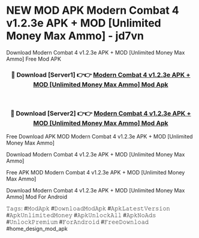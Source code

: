 # NEW MOD APK Modern Combat 4 v1.2.3e APK + MOD [Unlimited Money Max Ammo] - jd7vn
Download Modern Combat 4 v1.2.3e APK + MOD [Unlimited Money Max Ammo] Free Mod APK

<div align="center">
<h3>🔴 Download [Server1] 👉👉 <a href="https://apk-comot.site?title=Modern_Combat_4_v1.2.3e_APK_+_MOD_[Unlimited_Money_Max_Ammo]">Modern Combat 4 v1.2.3e APK + MOD [Unlimited Money Max Ammo] Mod Apk</a></h3><br>

<h3>🔴 Download [Server2] 👉👉 <a href="https://apk-comot.site?title=Modern_Combat_4_v1.2.3e_APK_+_MOD_[Unlimited_Money_Max_Ammo]">Modern Combat 4 v1.2.3e APK + MOD [Unlimited Money Max Ammo] Mod Apk</a></h3>
</div>


Free Download APK MOD Modern Combat 4 v1.2.3e APK + MOD [Unlimited Money Max Ammo]

Download Modern Combat 4 v1.2.3e APK + MOD [Unlimited Money Max Ammo] 

Free APK MOD Modern Combat 4 v1.2.3e APK + MOD [Unlimited Money Max Ammo] 

Download Modern Combat 4 v1.2.3e APK + MOD [Unlimited Money Max Ammo] Mod For Android

𝚃𝚊𝚐𝚜: #𝙼𝚘𝚍𝙰𝚙𝚔 #𝙳𝚘𝚠𝚗𝚕𝚘𝚊𝚍𝙼𝚘𝚍𝙰𝚙𝚔 #𝙰𝚙𝚔𝙻𝚊𝚝𝚎𝚜𝚝𝚅𝚎𝚛𝚜𝚒𝚘𝚗 #𝙰𝚙𝚔𝚄𝚗𝚕𝚒𝚖𝚒𝚝𝚎𝚍𝙼𝚘𝚗𝚎𝚢 #𝙰𝚙𝚔𝚄𝚗𝚕𝚘𝚌𝚔𝙰𝚕𝚕 #𝙰𝚙𝚔𝙽𝚘𝙰𝚍𝚜 #𝚄𝚗𝚕𝚘𝚌𝚔𝙿𝚛𝚎𝚖𝚒𝚞𝚖 #𝙵𝚘𝚛𝙰𝚗𝚍𝚛𝚘𝚒𝚍 #𝙵𝚛𝚎𝚎𝙳𝚘𝚠𝚗𝚕𝚘𝚊𝚍 #home_design_mod_apk